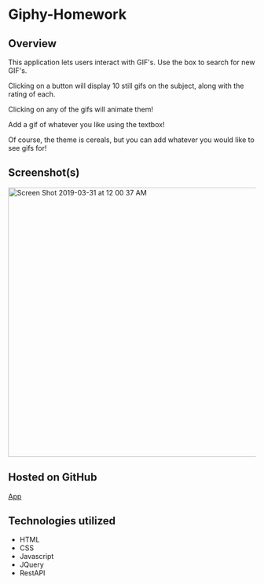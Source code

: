 # Giphy-Homework

## Overview

This application lets users interact with GIF's. Use the box to search for new GIF's.

Clicking on a button will display 10 still gifs on the subject, along with the rating of each.

Clicking on any of the gifs will animate them!

Add a gif of whatever you like using the textbox!

Of course, the theme is cereals, but you can add whatever you would like to see gifs for!

## Screenshot(s)
<img width="549" alt="Screen Shot 2019-03-31 at 12 00 37 AM" src="https://user-images.githubusercontent.com/42223683/55285834-0e0d1580-5348-11e9-9e13-1f510b5a5cd6.png">


## Hosted on GitHub

[App](https://gregmash.github.io/giphy/)

## Technologies utilized
 - HTML
 - CSS
 - Javascript
 - JQuery
 - RestAPI
